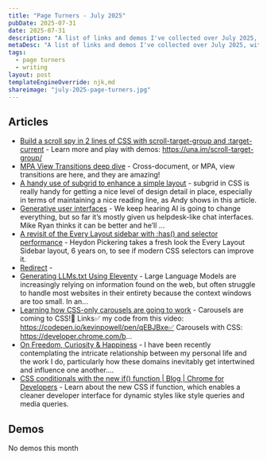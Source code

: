 ```yaml
---
title: "Page Turners - July 2025"
pubDate: 2025-07-31
date: 2025-07-31
description: "A list of links and demos I've collected over July 2025, with the intention of posting monthly"
metaDesc: "A list of links and demos I've collected over July 2025, with the intention of posting monthly"
tags:
  - page turners
  - writing
layout: post
templateEngineOverride: njk,md
shareimage: "july-2025-page-turners.jpg"
---
```


## Articles
* [Build a scroll spy in 2 lines of CSS with scroll-target-group and :target-current](https://www.youtube.com/watch?v=nEJ97XJhIP8) - Learn more and play with demos: https://una.im/scroll-target-group/
* [MPA View Transitions deep dive](https://www.youtube.com/watch?v=quvE1uu1f_I) - Cross-document, or MPA, view transitions are here, and they are amazing!
* [A handy use of subgrid to enhance a simple layout](https://piccalil.li/blog/a-handy-use-of-subgrid-to-enhance-a-simple-layout/?utm_source=the-index&utm_medium=newsletter) - subgrid in CSS is really handy for getting a nice level of design detail in place, especially in terms of maintaining a nice reading line, as Andy shows in this article.
* [Generative user interfaces](https://youtube.com/live/ekQ7t6_MvOQ?si=YsNhdbU0QsaB05DO) - We keep hearing AI is going to change everything, but so far it’s mostly given us helpdesk-like chat interfaces. Mike Ryan thinks it can be better and he’ll ...
* [A revisit of the Every Layout sidebar with :has() and selector performance](https://piccalil.li/blog/a-revisit-of-the-every-layout-sidebar-with-has-and-selector-performance/) - Heydon Pickering takes a fresh look the Every Layout Sidebar layout, 6 years on, to see if modern CSS selectors can improve it.
* [Redirect](https://go.bsky.app/redirect?u=https%3A%2F%2Fwebkit.org%2Fblog%2F17184%2Fso-many-ranges-so-little-time-a-cheatsheet-of-animation-ranges-for-your-next-scroll-driven-animation%2F) -
* [Generating LLMs.txt Using Eleventy](https://arielsalminen.com/2025/generating-llms.txt-using-eleventy/) - Large Language Models are increasingly relying on information found on the web, but often struggle to handle most websites in their entirety because the context windows are too small. In an...
* [Learning how CSS-only carousels are going to work](https://www.youtube.com/watch?v=g03Yldh9Nkw) - Carousels are coming to CSS!🔗 Links✅ my code from this video: https://codepen.io/kevinpowell/pen/qEBJBxe✅ Carousels with CSS: https://developer.chrome.com/b...
* [On Freedom, Curiosity & Happiness](https://arielsalminen.com/2025/on-freedom-curiosity-and-happiness/) - I have been recently contemplating the intricate relationship between my personal life and the work I do, particularly how these domains inevitably get intertwined and influence one another....
* [CSS conditionals with the new if() function | Blog | Chrome for Developers](https://developer.chrome.com/blog/if-article) - Learn about the new CSS if function, which enables a cleaner developer interface for dynamic styles like style queries and media queries.

## Demos
No demos this month
